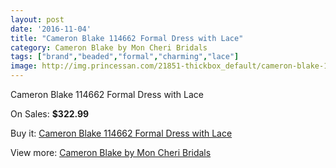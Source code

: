 ```yaml
---
layout: post
date: '2016-11-04'
title: "Cameron Blake 114662 Formal Dress with Lace"
category: Cameron Blake by Mon Cheri Bridals
tags: ["brand","beaded","formal","charming","lace"]
image: http://img.princessan.com/21851-thickbox_default/cameron-blake-114662-formal-dress-with-lace.jpg
---
```

Cameron Blake 114662 Formal Dress with Lace

On Sales: **$322.99**
<a href="https://www.princessan.com/en/9916-cameron-blake-114662-formal-dress-with-lace.html"><amp-img layout="responsive" width="600" height="600" src="//img.princessan.com/21851-thickbox_default/cameron-blake-114662-formal-dress-with-lace.jpg" alt="Cameron Blake 114662 Formal Dress with Lace 0" /></a>

Buy it: [Cameron Blake 114662 Formal Dress with Lace](https://www.princessan.com/en/9916-cameron-blake-114662-formal-dress-with-lace.html "Cameron Blake 114662 Formal Dress with Lace")

View more: [Cameron Blake by Mon Cheri Bridals](https://www.princessan.com/en/79- "Cameron Blake by Mon Cheri Bridals")